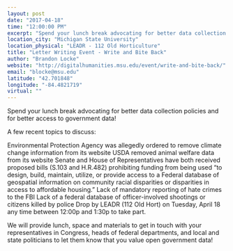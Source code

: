 ```yaml
---
layout: post
date: "2017-04-18"
time: "12:00:00 PM"
excerpt: "Spend your lunch break advocating for better data collection policies and for better access to government data..."
location_city: "Michigan State University"
location_physical: "LEADR - 112 Old Horticulture"
title: "Letter Writing Event - Write and Bite Back"
author: "Brandon Locke"
website: "http://digitalhumanities.msu.edu/event/write-and-bite-back/"
email: "blocke@msu.edu"
latitude: "42.701848"
longitude: "-84.4821719"
virtual: ""
---
```


Spend your lunch break advocating for better data collection policies and for better access to government data!

A few recent topics to discuss:

Environmental Protection Agency was allegedly ordered to remove climate change information from its website
USDA removed animal welfare data from its website
Senate and House of Representatives have both received proposed bills (S.103 and H.R.482) prohibiting funding from being used “to design, build, maintain, utilize, or provide access to a Federal database of geospatial information on community racial disparities or disparities in access to affordable housing.”
Lack of mandatory reporting of hate crimes to the FBI
Lack of a federal database of officer-involved shootings or citizens killed by police
Drop by LEADR (112 Old Hort) on Tuesday, April 18 any time between 12:00p and 1:30p to take part.

We will provide lunch, space and materials to get in touch with your representatives in Congress, heads of federal departments, and local and state politicians to let them know that you value open government data!
